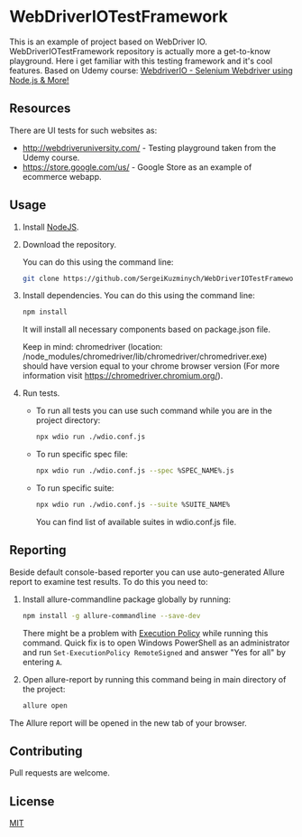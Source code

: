 # WebDriverIOTestFramework

This is an example of project based on WebDriver IO. WebDriverIOTestFramework repository is actually more a get-to-know playground. Here i get familiar with this testing framework and it's cool features. Based on Udemy course: [WebdriverIO - Selenium Webdriver using Node.js & More!](https://www.udemy.com/course/automation-testing-javascript-webdriverio-selenium-more/)

## Resources

There are UI tests for such websites as:
* http://webdriveruniversity.com/ - Testing playground taken from the Udemy course.
* https://store.google.com/us/ - Google Store as an example of ecommerce webapp.

## Usage

1) Install [NodeJS](https://nodejs.org/en/download/).
2) Download the repository.

    You can do this using the command line: 
    ```bash
    git clone https://github.com/SergeiKuzminych/WebDriverIOTestFramework.git
    ```

3) Install dependencies.
    You can do this using the command line: 
    ```bash
    npm install
    ```
    It will install all necessary components based on package.json file.
    
    Keep in mind: chromedriver (location: /node_modules/chromedriver/lib/chromedriver/chromedriver.exe) should have version equal to your chrome browser version (For more information visit https://chromedriver.chromium.org/).

4) Run tests.
    * To run all tests you can use such command while you are in the project directory:

        ```bash
        npx wdio run ./wdio.conf.js
        ```

    * To run specific spec file:

        ```bash
        npx wdio run ./wdio.conf.js --spec %SPEC_NAME%.js
        ```

    * To run specific suite:

        ```bash
        npx wdio run ./wdio.conf.js --suite %SUITE_NAME%
        ```
        You can find list of available suites in wdio.conf.js file.

## Reporting

Beside default console-based reporter you can use auto-generated Allure report to examine test results. To do this you need to:

1) Install allure-commandline package globally by running:

    ```bash
    npm install -g allure-commandline --save-dev
     ```

    There might be a problem with [Execution Policy](https:/go.microsoft.com/fwlink/?LinkID=135170) while running this command. Quick fix is to open Windows PowerShell as an administrator and run ``` Set-ExecutionPolicy RemoteSigned ``` and answer "Yes for all" by entering ```A```.

2) Open allure-report by running this command being in main directory of the project:

    ```bash
    allure open
     ```

The Allure report will be opened in the new tab of your browser.


## Contributing

Pull requests are welcome. 

## License
[MIT](https://choosealicense.com/licenses/mit/)